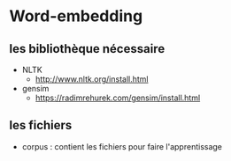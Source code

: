 # Word-embedding

## les bibliothèque nécessaire
* NLTK 
  - http://www.nltk.org/install.html
* gensim
  - https://radimrehurek.com/gensim/install.html
## les fichiers
  * corpus : contient les fichiers pour faire l'apprentissage

